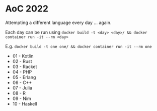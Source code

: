 # AoC 2022

Attempting a different language every day ... again.

Each day can be run using
```docker build -t <day> <day>/ && docker container run -it --rm <day>```

E.g. ```docker build -t one one/ && docker container run -it --rm one```

* 01 - Kotlin
* 02 - Rust
* 03 - Racket
* 04 - PHP
* 05 - Erlang
* 06 - C++
* 07 - Julia
* 08 - R
* 09 - Nim
* 10 - Haskell
